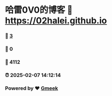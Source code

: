 # 哈雷0V0的博客 :link: https://02halei.github.io 
### :page_facing_up: [3](https://02halei.github.io/tag.html) 
### :speech_balloon: 0 
### :hibiscus: 4112 
### :alarm_clock: 2025-02-07 14:12:14 
### Powered by :heart: [Gmeek](https://github.com/Meekdai/Gmeek)
